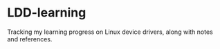 # LDD-learning
Tracking my learning progress on Linux device drivers, along with notes and references.
